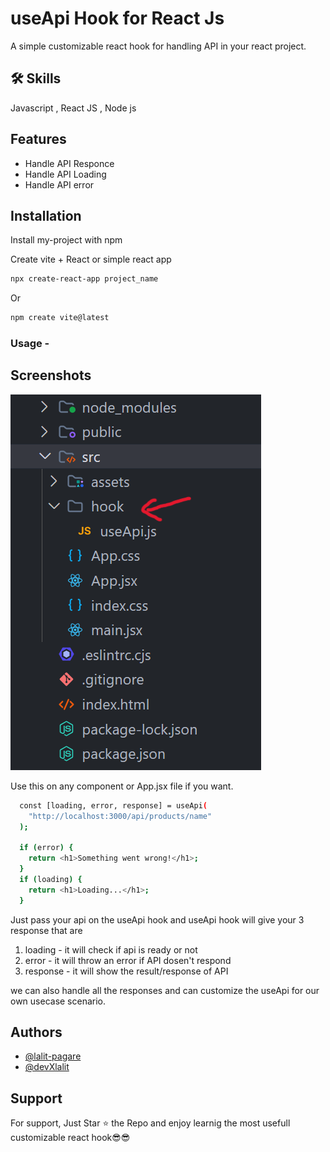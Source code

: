 
# useApi Hook for React Js

A simple customizable react hook for handling API in your react project.
## 🛠 Skills
Javascript , React JS , Node js

## Features

- Handle API Responce
- Handle API Loading
- Handle API error

## Installation

Install my-project with npm

Create vite + React or simple react app
```bash
npx create-react-app project_name
```
Or
```bash
npm create vite@latest
```

### Usage -

## Screenshots

![App Screenshot](https://raw.githubusercontent.com/devXlalit/useApi-Hook/main/hook%20folder.png)

Use this on any component or App.jsx file if you want.

```bash
  const [loading, error, response] = useApi(
    "http://localhost:3000/api/products/name"
  );

  if (error) {
    return <h1>Something went wrong!</h1>;
  }
  if (loading) {
    return <h1>Loading...</h1>;
  }
```

Just pass your api on the useApi hook and useApi hook will give your 3 response that are 
1. loading - it will check if api is ready or not
2. error - it will throw an error if API dosen't respond 
3. response - it will show the result/response of API


we can also handle all the responses and can customize the useApi for our own usecase scenario.




## Authors

- [@lalit-pagare](https://github.com/lalit-pagare)
- [@devXlalit](https://github.com/devXlalit)



## Support

For support, Just Star ⭐ the Repo and enjoy learnig the most usefull customizable react hook😎😎

